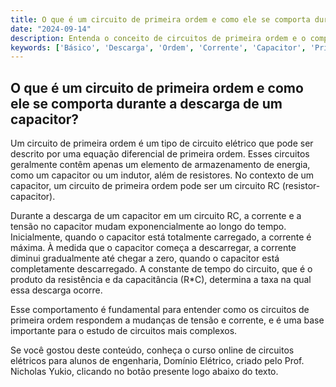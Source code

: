 ```yaml
---
title: O que é um circuito de primeira ordem e como ele se comporta durante a descarga de um capacitor?
date: "2024-09-14"
description: Entenda o conceito de circuitos de primeira ordem e o comportamento de um capacitor durante a descarga.
keywords: ['Básico', 'Descarga', 'Ordem', 'Corrente', 'Capacitor', 'Primeira', 'carga']
---
```


## O que é um circuito de primeira ordem e como ele se comporta durante a descarga de um capacitor?

Um circuito de primeira ordem é um tipo de circuito elétrico que pode ser descrito por uma equação diferencial de primeira ordem. Esses circuitos geralmente contêm apenas um elemento de armazenamento de energia, como um capacitor ou um indutor, além de resistores. No contexto de um capacitor, um circuito de primeira ordem pode ser um circuito RC (resistor-capacitor).

Durante a descarga de um capacitor em um circuito RC, a corrente e a tensão no capacitor mudam exponencialmente ao longo do tempo. Inicialmente, quando o capacitor está totalmente carregado, a corrente é máxima. À medida que o capacitor começa a descarregar, a corrente diminui gradualmente até chegar a zero, quando o capacitor está completamente descarregado. A constante de tempo do circuito, que é o produto da resistência e da capacitância (R*C), determina a taxa na qual essa descarga ocorre.

Esse comportamento é fundamental para entender como os circuitos de primeira ordem respondem a mudanças de tensão e corrente, e é uma base importante para o estudo de circuitos mais complexos.

Se você gostou deste conteúdo, conheça o curso online de circuitos elétricos para alunos de engenharia, Domínio Elétrico, criado pelo Prof. Nicholas Yukio, clicando no botão presente logo abaixo do texto.